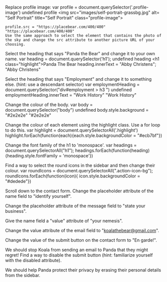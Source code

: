 Replace profile image:
    var profile = document.querySelector('.profile-image')
    undefined
    profile
    <img src=​"images/​self-portrait-grassbg.jpg" alt=​"Self Portrait" title=​"Self Portrait" class=​"profile-image">​

    profile.src = "https://placebear.com/400/400"
    "https://placebear.com/400/400"
    Use the same approach to select the element that contains the photo of the sky and change the src attribute to another picture URL of your choosing.

Select the heading that says "Panda the Bear" and change it to your own name.
    var heading = document.querySelector('h1');
    undefined
    heading
    <h1 class=​"highlight">​Panda The Bear​</h1>​
    heading.innerText = "Abby Christens";
    "Abby Christens"


Select the heading that says "Employment" and change it to something else. (hint: use a descendant selector)
    var employmentHeading = document.querySelector("div#employment > h3 ")
    undefined
    employmentHeading.innerText = "Work History"
    "Work History"


Change the colour of the body.
    var body = document.querySelector("body")
    undefined
    body.style.background = "#2e2e2e"
    "#2e2e2e"

Change the colour of each element using the highlight class. Use a for loop to do this.
    var highlight = document.querySelectorAll('.highlight')
    highlight.forEach(function(each){each.style.backgroundColor = "#ecb7bf"})

Change the font family of the h1 to 'monospace'.
    var headings = document.querySelectorAll("h1");
    headings.forEach(function(heading){heading.style.fontFamily = 'monospace'})

Find a way to select the round icons in the sidebar and then change their colour.
    var roundIcons = document.querySelectorAll(".action-icon-bg");
    roundIcons.forEach(function(icon){ icon.style.backgroundColor = "#dedede"})
    
Scroll down to the contact form. Change the placeholder attribute of the name field to "identify yourself".

Change the placeholder attribute of the message field to "state your business".

Give the name field a "value" attribute of "your nemesis".

Change the value attribute of the email field to "koalathebear@gmail.com".

Change the value of the submit button on the contact form to "En garde!".

We should stop Koala from sending an email to Panda that they might regret! Find a way to disable the submit button (hint: familiarize yourself with the disabled attribute).

We should help Panda protect their privacy by erasing their personal details from the sidebar.
